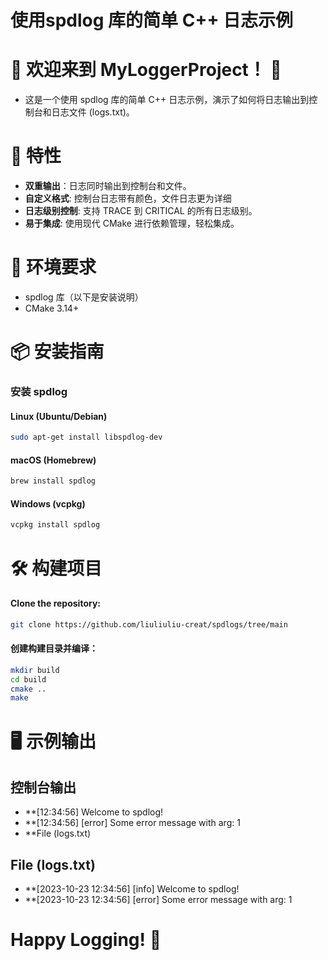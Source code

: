 # 使用spdlog 库的简单 C++ 日志示例
# 🎉 欢迎来到 MyLoggerProject！ 🎉
- 这是一个使用 spdlog 库的简单 C++ 日志示例，演示了如何将日志输出到控制台和日志文件 (logs.txt)。

# 🚀 特性
- **双重输出**：日志同时输出到控制台和文件。
- **自定义格式**: 控制台日志带有颜色，文件日志更为详细
- **日志级别控制**: 支持 TRACE 到 CRITICAL 的所有日志级别。
- **易于集成**: 使用现代 CMake 进行依赖管理，轻松集成。

# 🔧 环境要求

- spdlog 库（以下是安装说明）
- CMake 3.14+


# 📦 安装指南

### 安装 spdlog

#### Linux (Ubuntu/Debian)
```bash
sudo apt-get install libspdlog-dev
```
#### macOS (Homebrew)
```bash
brew install spdlog
```
#### Windows (vcpkg)
```bash
vcpkg install spdlog
```
# 🛠 构建项目
#### Clone the repository:
```bash
git clone https://github.com/liuliuliu-creat/spdlogs/tree/main
```
#### 创建构建目录并编译：
```bash
mkdir build
cd build
cmake ..
make
```
# 🖥 示例输出
## 控制台输出

- **[12:34:56] Welcome to spdlog!
- **[12:34:56] [error] Some error message with arg: 1
- **File (logs.txt)
## File (logs.txt)
- **[2023-10-23 12:34:56] [info] Welcome to spdlog!
- **[2023-10-23 12:34:56] [error] Some error message with arg: 1

# Happy Logging! 🎉
